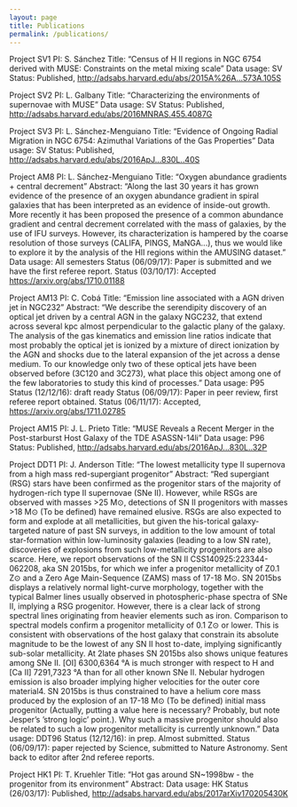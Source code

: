 ```yaml
---
layout: page
title: Publications
permalink: /publications/
---
```


Project SV1
PI: S. Sánchez
Title: “Census of H II regions in NGC 6754 derived with MUSE: Constraints on the metal mixing scale”
Data usage: SV
Status: Published, http://adsabs.harvard.edu/abs/2015A%26A...573A.105S


Project SV2
PI: L. Galbany
Title: “Characterizing the environments of supernovae with MUSE”
Data usage: SV
Status: Published, http://adsabs.harvard.edu/abs/2016MNRAS.455.4087G

Project SV3
PI: L. Sánchez-Menguiano
Title: “Evidence of Ongoing Radial Migration in NGC 6754: Azimuthal Variations of the Gas Properties”
Data usage: SV
Status: Published, http://adsabs.harvard.edu/abs/2016ApJ...830L..40S


Project AM8
PI: L. Sánchez-Menguiano
Title: “Oxygen abundance gradients + central decrement”
Abstract: “Along the last 30 years it has grown evidence of the presence of an oxygen abundance gradient in spiral galaxies that has been interpreted as an evidence of inside-out growth. More recently it has been proposed the presence of a common abundance gradient and central decrement correlated with the mass of galaxies, by the use of IFU surveys. However, its characterization is hampered by the coarse resolution of those surveys (CALIFA, PINGS, MaNGA...), thus we would like to explore it by the analysis of the HII regions within the AMUSING dataset.”
Data usage: All semesters
Status (06/09/17): Paper is submitted and we have the first referee report.
Status (03/10/17): Accepted https://arxiv.org/abs/1710.01188

Project AM13
PI: C. Cobá
Title: “Emission line associated with a AGN driven jet in NGC232”
Abstract: “We describe the serendipity discovery of an optical jet driven by a central AGN in the galaxy NGC232, that extend across several kpc almost perpendicular to the galactic plany of the galaxy. The analysis of the gas kinematics and emission line ratios indicate that most probably the optical jet is ionized by a mixture of direct ionization by the AGN and shocks due to the lateral expansion of the jet across a dense medium. To our knowledge only two of these optical jets have been observed before (3C120 and 3C273), what place this object among one of the few laboratories to study this kind of processes.”
Data usage: P95
Status (12/12/16): draft ready
Status (06/09/17): Paper in peer review, first referee report obtained.
Status (06/11/17): Accepted, https://arxiv.org/abs/1711.02785

Project AM15
PI: J. L. Prieto
Title: “MUSE Reveals a Recent Merger in the Post-starburst Host Galaxy of the TDE ASASSN-14li”
Data usage: P96
Status: Published, http://adsabs.harvard.edu/abs/2016ApJ...830L..32P

Project DDT1
PI: J. Anderson
Title: “The lowest metallicity type II supernova from a high mass red-supergiant progenitor”
Abstract: “Red supergiant (RSG) stars have been confirmed as the progenitor stars of the majority of hydrogen-rich type II supernovae (SNe II). However, while RSGs are observed with masses >25 M⊙, detections of SN II progenitors with masses >18 M⊙ (To be defined) have remained elusive. RSGs are also expected to form and explode at all metallicities, but given the his-torical galaxy-targeted nature of past SN surveys, in addition to the low amount of total star-formation within low-luminosity galaxies (leading to a low SN rate), discoveries of explosions from such low-metallicity progenitors are also scarce. Here, we report observations of the SN II CSS140925:223344-062208, aka SN 2015bs, for which we infer a progenitor metallicity of Z0.1 Z⊙ and a Zero Age Main-Sequence (ZAMS) mass of 17-18 M⊙. SN 2015bs displays a relatively normal light-curve morphology, together with the typical Balmer lines usually observed in photospheric-phase spectra of SNe II, implying a RSG progenitor. However, there is a clear lack of strong spectral lines originating from heavier elements such as iron. Comparison to spectral models confirm a progenitor metallicity of 0.1 Z⊙ or lower. This is consistent with observations of the host galaxy that constrain its absolute magnitude to be the lowest of any SN II host to-date, implying significantly sub-solar metallicity. At 2late phases SN 2015bs also shows unique features among SNe II. [OI] 6300,6364 °A is much stronger with respect to H  and [Ca II] 7291,7323 °A than for all other known SNe II. Nebular hydrogen emission is also broader implying higher velocities for the outer core material4. SN 2015bs is thus constrained to have a helium core mass produced by the explosion of an 17-18 M⊙ (To be defined) initial mass progenitor (Actually, putting a value here is necessary? Probably, but note Jesper’s ’strong logic’ point.). Why such a massive progenitor should also
be related to such a low progenitor metallicity is currently unknown.”
Data usage: DDT96
Status (12/12/16): in prep. Almost submitted.
Status (06/09/17): paper rejected by Science, submitted to Nature Astronomy. Sent back to editor after 2nd referee reports.

Project HK1
PI: T. Kruehler
Title: “Hot gas around SN~1998bw - the progenitor from its environment”
Abstract: 
Data usage: HK
Status (26/03/17): Published, http://adsabs.harvard.edu/abs/2017arXiv170205430K

